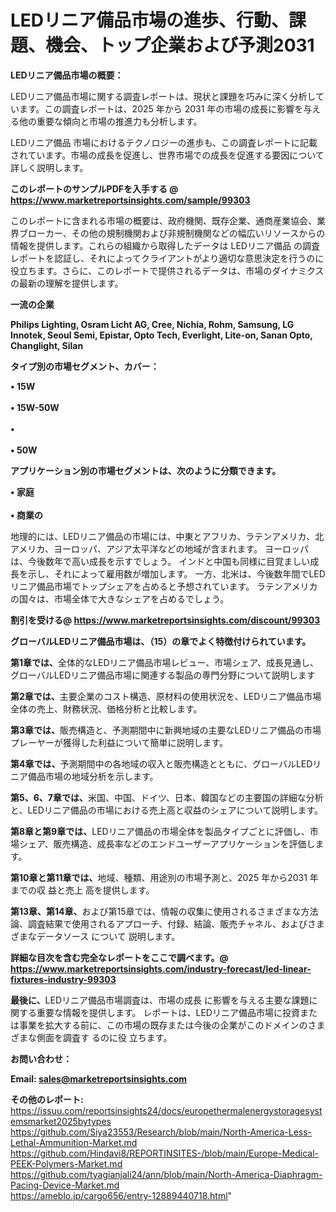 # LEDリニア備品市場の進歩、行動、課題、機会、トップ企業および予測2031

<strong><b>LEDリニア備品市場の概要：</b></strong>

LEDリニア備品市場に関する調査レポートは、現状と課題を巧みに深く分析しています。この調査レポートは、2025 年から 2031 年の市場の成長に影響を与える他の重要な傾向と市場の推進力も分析します。

LEDリニア備品 市場におけるテクノロジーの進歩も、この調査レポートに記載されています。市場の成長を促進し、世界市場での成長を促進する要因について詳しく説明します。

<strong>このレポートのサンプルPDFを入手する @ <a href=https://www.marketreportsinsights.com/sample/99303>https://www.marketreportsinsights.com/sample/99303</a></strong>

このレポートに含まれる市場の概要は、政府機関、既存企業、通商産業協会、業界ブローカー、その他の規制機関および非規制機関などの幅広いリソースからの情報を提供します。これらの組織から取得したデータは LEDリニア備品 の調査レポートを認証し、それによってクライアントがより適切な意思決定を行うのに役立ちます。さらに、このレポートで提供されるデータは、市場のダイナミクスの最新の理解を提供します。

<strong>一流の企業</strong>

<strong><b>Philips Lighting, Osram Licht AG, Cree, Nichia, Rohm, Samsung, LG Innotek, Seoul Semi, Epistar, Opto Tech, Everlight, Lite-on, Sanan Opto, Changlight, Silan</b></strong>

<strong><b>タイプ別の市場セグメント、カバー：</b></strong>

<strong>• 15W<br><br>• 15W-50W<br><br>• <br><br>• 50W</strong>

<strong><b>アプリケーション別の市場セグメントは、次のように分類できます。</b></strong>

<strong>• 家庭<br><br>• 商業の</strong>

 地理的には、LEDリニア備品の市場には、中東とアフリカ、ラテンアメリカ、北アメリカ、ヨーロッパ、アジア太平洋などの地域が含まれます。 ヨーロッパは、今後数年で高い成長を示すでしょう。 インドと中国も同様に目覚ましい成長を示し、それによって雇用数が増加します。 一方、北米は、今後数年間でLEDリニア備品市場でトップシェアを占めると予想されています。 ラテンアメリカの国々は、市場全体で大きなシェアを占めるでしょう。

<strong>割引を受ける@ <a href=https://www.marketreportsinsights.com/discount/99303>https://www.marketreportsinsights.com/discount/99303</a></strong>

<strong><b>グローバルLEDリニア備品市場は、（15）の章でよく特徴付けられています。</b></strong>

<strong><b>第</b></strong><strong><b>1章では、</b></strong>全体的なLEDリニア備品市場レビュー、市場シェア、成長見通し、グローバルLEDリニア備品市場に関連する製品の専門分野について説明します

<strong><b>第2章では、</b></strong>主要企業のコスト構造、原材料の使用状況を、LEDリニア備品市場全体の売上、財務状況、価格分析と比較します。

<strong><b>第3章では、</b></strong>販売構造と、予測期間中に新興地域の主要なLEDリニア備品の市場プレーヤーが獲得した利益について簡単に説明します。

<strong><b>第4章では、</b></strong>予測期間中の各地域の収入と販売構造とともに、グローバルLEDリニア備品市場の地域分析を示します。

<strong><b>第5、6、7章では、</b></strong>米国、中国、ドイツ、日本、韓国などの主要国の詳細な分析と、LEDリニア備品の市場における売上高と収益のシェアについて説明します。

<strong><b>第8章と第9章では、</b></strong>LEDリニア備品の市場全体を製品タイプごとに評価し、市場シェア、販売構造、成長率などのエンドユーザーアプリケーションを評価します。

<strong><b>第10章と第11章では、</b></strong>地域、種類、用途別の市場予測と、2025 年から2031 年までの収 益と売上 高を提供します。

<strong><b>第13章、第14章、</b></strong>および第15章では、情報の収集に使用されるさまざまな方法論、調査結果で使用されるアプローチ、付録、結論、販売チャネル、およびさまざまなデータソース について 説明します。

<strong>詳細な目次を含む完全なレポートをここで調べます。@ <a href=https://www.marketreportsinsights.com/industry-forecast/led-linear-fixtures-industry-99303>https://www.marketreportsinsights.com/industry-forecast/led-linear-fixtures-industry-99303</a></strong>

<strong><b>最後に、</b></strong>LEDリニア備品市場調査は、市場の成長 に影響を</a>与える主要な課題に関する重要な情報を提供します。 レポートは、LEDリニア備品市場に投資または事業を拡大する前に、この市場の既存または今後の企業がこのドメインのさまざまな側面を調査す るのに役 立ちます。

<strong><b>お問い合わせ：</b></strong>

<strong>Email: </strong><a href=mailto:sales@marketreportsinsights.com><strong>sales@marketreportsinsights.com</strong></a>

<strong>その他のレポート:</strong>
<br>
<a href=https://issuu.com/reportsinsights24/docs/europethermalenergystoragesystemsmarket2025bytypes>https://issuu.com/reportsinsights24/docs/europethermalenergystoragesystemsmarket2025bytypes</a>
<br>
<a href=https://github.com/Siya23553/Research/blob/main/North-America-Less-Lethal-Ammunition-Market.md>https://github.com/Siya23553/Research/blob/main/North-America-Less-Lethal-Ammunition-Market.md</a>
<br>
<a href=https://github.com/Hindavi8/REPORTINSITES-/blob/main/Europe-Medical-PEEK-Polymers-Market.md>https://github.com/Hindavi8/REPORTINSITES-/blob/main/Europe-Medical-PEEK-Polymers-Market.md</a>
<br>
<a href=https://github.com/tyagianjali24/ann/blob/main/North-America-Diaphragm-Pacing-Device-Market.md>https://github.com/tyagianjali24/ann/blob/main/North-America-Diaphragm-Pacing-Device-Market.md</a>
<br>
<a href=https://ameblo.jp/cargo656/entry-12889440718.html>https://ameblo.jp/cargo656/entry-12889440718.html</a>"
